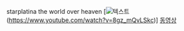 starplatina
the world 
over heaven
[![텍스트](http://images.wikia.com/jjba/images/c/ca/Scarykira.png?width=240)(https://www.youtube.com/watch?v=8gz_mQvLSkc)]
[동영상](https://www.youtube.com/watch?v=8gz_mQvLSkc)
